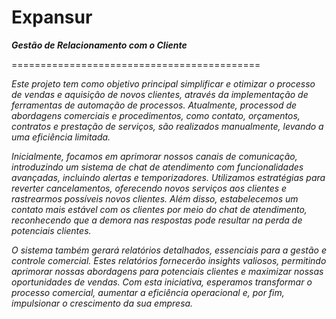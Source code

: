 # Expansur
***Gestão de Relacionamento com o Cliente***

===========================================

<p align="justify"> 
  
*Este projeto tem como objetivo principal simplificar e otimizar o processo de vendas e aquisição de novos clientes, através da implementação de ferramentas de automação de processos. Atualmente, processod de abordagens comerciais e procedimentos, como contato, orçamentos, contratos e prestação de serviços, são realizados manualmente, levando a uma eficiência limitada.*

*Inicialmente, focamos em aprimorar nossos canais de comunicação, introduzindo um sistema de chat de atendimento com funcionalidades avançadas, incluindo alertas e temporizadores. Utilizamos estratégias para reverter cancelamentos, oferecendo novos serviços aos clientes e rastrearmos possíveis novos clientes. Além disso, estabelecemos um contato mais estável com os clientes por meio do chat de atendimento, reconhecendo que a demora nas respostas pode resultar na perda de potenciais clientes.*

*O sistema também gerará relatórios detalhados, essenciais para a gestão e controle comercial. Estes relatórios fornecerão insights valiosos, permitindo aprimorar nossas abordagens para potenciais clientes e maximizar nossas oportunidades de vendas. 
Com esta iniciativa, esperamos transformar o processo comercial, aumentar a eficiência operacional e, por fim, impulsionar o crescimento da sua empresa.*
</p>
